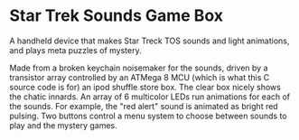 # Star Trek Sounds Game Box

A handheld device that makes Star Treck TOS sounds and light animations, and plays meta puzzles of mystery.

Made from a broken keychain noisemaker for the sounds, driven by a transistor array controlled by an ATMega 8 MCU (which is what this C source code is for) an ipod shuffle store box.  The clear box nicely shows the chatic innards.  An array of 6 multicolor LEDs run animations for each of the sounds.  For example, the "red alert" sound is animated as bright red pulsing.  Two buttons control a menu system to choose between sounds to play and the mystery games.
